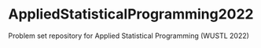 # AppliedStatisticalProgramming2022
Problem set repository for Applied Statistical Programming (WUSTL 2022)